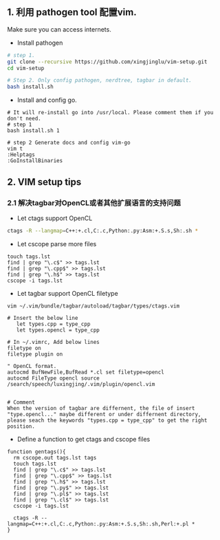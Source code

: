 
## 1. 利用 pathogen tool 配置vim.
Make sure you can access  internets.   
- Install  pathogen   
```bash
# step 1.
git clone --recursive https://github.com/xingjinglu/vim-setup.git
cd vim-setup

# Step 2. Only config pathogen, nerdtree, tagbar in default.
bash install.sh 
```

- Install and config go.
```
# It will re-install go into /usr/local. Please comment them if you don't need.
# step 1
bash install.sh 1

# step 2 Generate docs and config vim-go
vim t
:Helptags
:GoInstallBinaries
```

## 2. VIM setup tips   
### 2.1 解决tagbar对OpenCL或者其他扩展语言的支持问题    
- Let ctags support OpenCL  
```bash 
ctags -R --langmap=C++:+.cl,C:.c,Python:.py:Asm:+.S.s,Sh:.sh *
```

- Let cscope parse more files    
```
touch tags.lst
find | grep "\.c$" >> tags.lst
find | grep "\.cpp$" >> tags.lst	
find | grep "\.h$" >> tags.lst
cscope -i tags.lst
```

- Let tagbar support OpenCL filetype  
```
vim ~/.vim/bundle/tagbar/autoload/tagbar/types/ctags.vim  

# Insert the below line
   let types.cpp = type_cpp                                                    
   let types.opencl = type_cpp
   
# In ~/.vimrc, Add below lines
filetype on                                                                     
filetype plugin on

" OpenCL format.                                                                
autocmd BufNewFile,BufRead *.cl set filetype=opencl                             
autocmd FileType opencl source /search/speech/luxingjing/.vim/plugin/opencl.vim


# Comment
When the version of tagbar are differnent, the file of insert "type.opencl..." maybe different or under differnent directory,
please seach the keywords "types.cpp = type_cpp" to get the right position. 
```

- Define a function to get ctags and cscope files  
```
function gentags(){
  rm cscope.out tags.lst tags 
  touch tags.lst                                                                
  find | grep "\.c$" >> tags.lst                                                
  find | grep "\.cpp$" >> tags.lst                                              
  find | grep "\.h$" >> tags.lst                                                
  find | grep "\.py$" >> tags.lst                                               
  find | grep "\.pl$" >> tags.lst                                               
  find | grep "\.cl$" >> tags.lst                                               
  cscope -i tags.lst                                                            
                                                                                
  ctags -R --langmap=C++:+.cl,C:.c,Python:.py:Asm:+.S.s,Sh:.sh,Perl:+.pl *      
}                              
```















